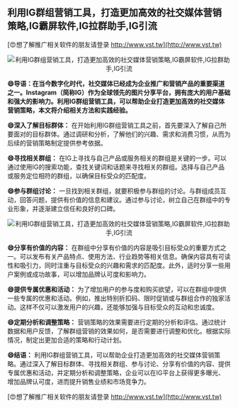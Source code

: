 ## **利用IG群组营销工具，打造更加高效的社交媒体营销策略,IG霸屏软件,IG拉群助手,IG引流**

[😍想了解推广相关软件的朋友请登录 http://www.vst.tw](http://www.vst.tw)

 <center><img src="https://vst.tw/MP4/tuiguang/png/5.png" alt="利用IG群组营销工具，打造更加高效的社交媒体营销策略,IG霸屏软件,IG拉群助手,IG引流"></center>

**😄导语：在当今数字化时代，社交媒体已经成为企业推广和营销产品的重要渠道之一。Instagram（简称IG）作为全球领先的图片分享平台，拥有庞大的用户基础和强大的影响力。利用IG群组营销工具，可以帮助企业打造更加高效的社交媒体营销策略，本文将介绍相关方法和实践经验。**

**😄深入了解目标群体：**
在开始利用IG群组营销工具之前，首先要深入了解自己所要面对的目标群体。通过调研和分析，了解他们的兴趣、需求和消费习惯，从而为后续的营销策略制定提供参考依据。

**😄寻找相关群组：**
在IG上寻找与自己产品或服务相关的群组是关键的一步。可以通过使用IG的搜索功能，查找关键词和话题来寻找相关的群组。选择与自己产品或服务定位相符的群组，以确保目标受众的匹配度。

**😄参与群组讨论：**
一旦找到相关群组，就要积极参与群组的讨论。与群组成员互动，回答问题，提供有价值的信息和建议。通过参与讨论，树立自己在群组中的专业形象，并逐渐建立信任和良好的口碑。

 <center><img src="https://vst.tw/MP4/tuiguang/png/1.png" alt="利用IG群组营销工具，打造更加高效的社交媒体营销策略,IG霸屏软件,IG拉群助手,IG引流"></center>

**😄分享有价值的内容：**
在群组中分享有价值的内容是吸引目标受众的重要方式之一。可以发布有关产品特点、使用方法、行业趋势等相关信息。确保内容具有可读性和吸引力，同时注重与目标受众的兴趣和需求的匹配度。此外，适时分享一些用户案例或成功故事，可以增加品牌认可度和影响力。

**😄提供专属优惠和活动：**
为了增加用户的参与度和购买欲望，可以在群组中提供一些专属的优惠和活动。例如，推出特别折扣码、限时促销或与群组合作的独家活动。这样不仅可以激发用户的兴趣，还能够加强与目标受众的互动和忠诚度。

**😄定期分析和调整策略：**
营销策略的效果需要进行定期的分析和评估。通过统计数据和用户反馈，了解群组营销的效果如何，是否需要进行调整和优化。根据实际情况，制定出更加合适的策略和行动计划。

**😄结语：**
利用IG群组营销工具，可以帮助企业打造更加高效的社交媒体营销策略。通过深入了解目标群体、寻找相关群组、参与讨论、分享有价值的内容、提供专属优惠和活动，并定期分析和调整策略，企业可以在IG平台上获得更多曝光、增加品牌认可度，进而提升销售业绩和市场竞争力。

[😍想了解推广相关软件的朋友请登录 http://www.vst.tw](http://www.vst.tw)



